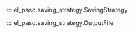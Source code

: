 <!--
SPDX-FileCopyrightText: 2025 GFZ Helmholtz Centre for Geosciences
SPDX-FileContributor: Bernhard Haas

SPDX-License-Identifier: Apache 2.0
-->

::: el_paso.saving_strategy.SavingStrategy

::: el_paso.saving_strategy.OutputFile

